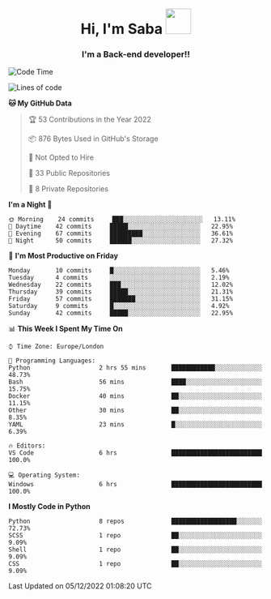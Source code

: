 <h1 align="center">Hi, I'm Saba <img src="https://media.giphy.com/media/EdB2g3VFDoKs57oe1w/giphy.gif" width="50"></h1>
<h3 align="center">I'm a Back-end developer!!</h3>

<!--START_SECTION:waka-->
![Code Time](http://img.shields.io/badge/Code%20Time-454%20hrs%2025%20mins-blue)

![Lines of code](https://img.shields.io/badge/From%20Hello%20World%20I%27ve%20Written-10%20Thousand%20lines%20of%20code-blue)

**🐱 My GitHub Data** 

> 🏆 53 Contributions in the Year 2022
 > 
> 📦 876 Bytes Used in GitHub's Storage 
 > 
> 🚫 Not Opted to Hire
 > 
> 📜 33 Public Repositories 
 > 
> 🔑 8 Private Repositories  
 > 
**I'm a Night 🦉** 

```text
🌞 Morning    24 commits     ███░░░░░░░░░░░░░░░░░░░░░░   13.11% 
🌆 Daytime    42 commits     █████░░░░░░░░░░░░░░░░░░░░   22.95% 
🌃 Evening    67 commits     █████████░░░░░░░░░░░░░░░░   36.61% 
🌙 Night      50 commits     ██████░░░░░░░░░░░░░░░░░░░   27.32%

```
📅 **I'm Most Productive on Friday** 

```text
Monday       10 commits     █░░░░░░░░░░░░░░░░░░░░░░░░   5.46% 
Tuesday      4 commits      ░░░░░░░░░░░░░░░░░░░░░░░░░   2.19% 
Wednesday    22 commits     ███░░░░░░░░░░░░░░░░░░░░░░   12.02% 
Thursday     39 commits     █████░░░░░░░░░░░░░░░░░░░░   21.31% 
Friday       57 commits     ███████░░░░░░░░░░░░░░░░░░   31.15% 
Saturday     9 commits      █░░░░░░░░░░░░░░░░░░░░░░░░   4.92% 
Sunday       42 commits     █████░░░░░░░░░░░░░░░░░░░░   22.95%

```


📊 **This Week I Spent My Time On** 

```text
⌚︎ Time Zone: Europe/London

💬 Programming Languages: 
Python                   2 hrs 55 mins       ████████████░░░░░░░░░░░░░   48.73% 
Bash                     56 mins             ████░░░░░░░░░░░░░░░░░░░░░   15.75% 
Docker                   40 mins             ██░░░░░░░░░░░░░░░░░░░░░░░   11.15% 
Other                    30 mins             ██░░░░░░░░░░░░░░░░░░░░░░░   8.35% 
YAML                     23 mins             █░░░░░░░░░░░░░░░░░░░░░░░░   6.39%

🔥 Editors: 
VS Code                  6 hrs               █████████████████████████   100.0%

💻 Operating System: 
Windows                  6 hrs               █████████████████████████   100.0%

```

**I Mostly Code in Python** 

```text
Python                   8 repos             ██████████████████░░░░░░░   72.73% 
SCSS                     1 repo              ██░░░░░░░░░░░░░░░░░░░░░░░   9.09% 
Shell                    1 repo              ██░░░░░░░░░░░░░░░░░░░░░░░   9.09% 
CSS                      1 repo              ██░░░░░░░░░░░░░░░░░░░░░░░   9.09%

```



 Last Updated on 05/12/2022 01:08:20 UTC
<!--END_SECTION:waka-->
